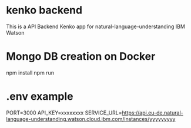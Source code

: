 # kenko backend

This is a API Backend Kenko app for natural-language-understanding IBM Watson

# Mongo DB creation on Docker

npm install
npm run

# .env example

PORT=3000
API_KEY=xxxxxxxx
SERVICE_URL=https://api.eu-de.natural-language-understanding.watson.cloud.ibm.com/instances/yyyyyyyyy


